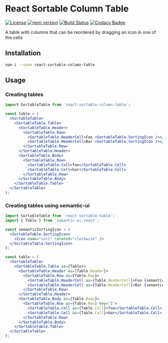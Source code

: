 # React Sortable Column Table

[![License](https://img.shields.io/badge/License-Apache%202.0-blue.svg)](https://opensource.org/licenses/Apache-2.0)
[![npm version](https://badge.fury.io/js/react-sortable-column-table.svg)](https://badge.fury.io/js/react-sortable-column-table)
[![Build Status](https://travis-ci.org/pikselpalette/react-sortable-column-table.svg?branch=master)](https://travis-ci.org/pikselpalette/react-sortable-column-table)
[![Codacy Badge](https://api.codacy.com/project/badge/Grade/0d0369063ad0495f8f4a1bb44ee74921)](https://www.codacy.com/app/samboylett/react-sortable-column-table?utm_source=github.com&amp;utm_medium=referral&amp;utm_content=pikselpalette/react-sortable-column-table&amp;utm_campaign=Badge_Grade)

A table with columns that can be reordered by dragging an icon in one of the cells

## Installation

```sh
npm i --save react-sortable-column-table
```

## Usage

### Creating tables

```jsx
import SortableTable from 'react-sortable-column-table';

const table = (
  <SortableTable>
    <SortableTable.Table>
      <SortableTable.Header>
        <SortableTable.Row>
          <SortableTable.HeaderCell>Foo <SortableTable.SortingIcon /></SortableTable.HeaderCell>
          <SortableTable.HeaderCell>Bar <SortableTable.SortingIcon /></SortableTable.HeaderCell>
        </SortableTable.Row>
      </SortableTable.Header>
      <SortableTable.Body>
        <SortableTable.Row>
          <SortableTable.Cell>foo</SortableTable.Cell>
          <SortableTable.Cell>bar</SortableTable.Cell>
        </SortableTable.Row>
      </SortableTable.Body>
    </SortableTable.Table>
  </SortableTable>
);
```

### Creating tables using semantic-ui

```jsx
import SortableTable from 'react-sortable-table';
import { Table } from 'semantic-ui-react';

const semanticSortingIcon = (
  <SortableTable.SortingIcon>
    <Icon name="sort" rotated="clockwise" />
  </SortableTable.SortingIcon>
);

const table = (
  <SortableTable>
    <SortableTable.Table as={Table}>
      <SortableTable.Header as={Table.Header}>
        <SortableTable.Row as={Table.Row}>
          <SortableTable.HeaderCell as={Table.HeaderCell}>Foo {semanticSortingIcon}</SortableTable.HeaderCell>
          <SortableTable.HeaderCell as={Table.HeaderCell}>Bar {semanticSortingIcon}</SortableTable.HeaderCell>
        </SortableTable.Row>
      </SortableTable.Header>
      <SortableTable.Body as={Table.Body}>
        <SortableTable.Row as={Table.Row} key="1">
          <SortableTable.Cell as={Table.Cell}>foo</SortableTable.Cell>
          <SortableTable.Cell as={Table.Cell}>bar</SortableTable.Cell>
        </SortableTable.Row>
      </SortableTable.Body>
    </SortableTable.Table>
  </SortableTable>
);
```

